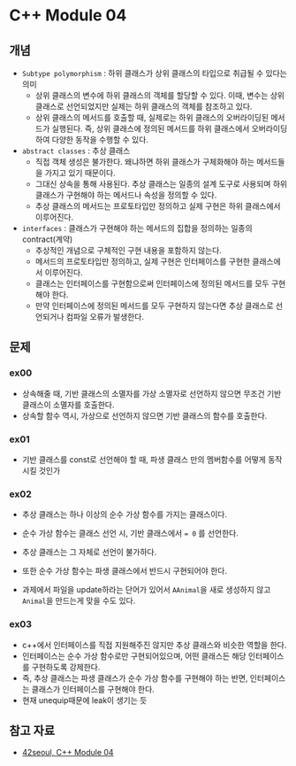 # C++ Module 04

## 개념

- `Subtype polymorphism` : 하위 클래스가 상위 클래스의 타입으로 취급될 수 있다는 의미
    - 상위 클래스의 변수에 하위 클래스의 객체를 할당할 수 있다. 이때, 변수는 상위 클래스로 선언되었지만 실제는 하위 클래스의 객체를 참조하고 있다.
    - 상위 클래스의 메서드를 호출할 때, 실제로는 하위 클래스의 오버라이딩된 메서드가 실행된다. 즉, 상위 클래스에 정의된 메서드를 하위 클래스에서 오버라이딩하여 다양한 동작을 수행할 수 있다.
- `abstract classes` : 추상 클래스
    - 직접 객체 생성은 불가한다. 왜냐하면 하위 클래스가 구체화해야 하는 메서드들을 가지고 있기 때문이다.
    - 그대신 상속을 통해 사용된다. 추상 클래스는 일종의 설계 도구로 사용되며 하위 클래스가 구현해야 하는 메서드나 속성을 정의할 수 있다.
    - 추상 클래스의 메서드는 프로토타입만 정의하고 실제 구현은 하위 클래스에서 이루어진다.
- `interfaces` : 클래스가 구현해야 하는 메서드의 집합을 정의하는 일종의 contract(계약)
    - 추상적인 개념으로 구체적인 구현 내용을 포함하지 않는다.
    - 메서드의 프로토타입만 정의하고, 실제 구현은 인터페이스를 구현한 클래스에서 이루어진다.
    - 클래스는 인터페이스를 구현함으로써 인터페이스에 정의된 메서드를 모두 구현해야 한다.
    - 만약 인터페이스에 정의된 메서드를 모두 구현하지 않는다면 추상 클래스로 선언되거나 컴파일 오류가 발생한다.

## 문제

### ex00
- 상속해줄 때, 기반 클래스의 소멸자를 가상 소멸자로 선언하지 않으면 무조건 기반 클래스이 소멸자를 호출한다.
- 상속할 함수 역시, 가상으로 선언하지 않으면 기반 클래스의 함수를 호출한다.

### ex01
- 기반 클래스를 const로 선언해야 할 때, 파생 클래스 만의 멤버함수를 어떻게 동작시킬 것인가

### ex02
- 추상 클래스는 하나 이상의 순수 가상 함수를 가지는 클래스이다.
- 순수 가상 함수는 클래스 선언 시, 기반 클래스에서 `= 0` 를 선언한다.
- 추상 클래스는 그 자체로 선언이 불가하다.
- 또한 순수 가상 함수는 파생 클래스에서 반드시 구현되어야 한다.

- 과제에서 파일을 update하라는 단어가 있어서 `AAnimal`을 새로 생성하지 않고 `Animal`을 만드는게 맞을 수도 있다.

### ex03
- c++에서 인터페이스를 직접 지원해주진 않지만 추상 클래스와 비슷한 역할을 한다.
- 인터페이스는 순수 가상 함수로만 구현되어있으며, 어떤 클래스든 해당 인터페이스를 구현하도록 강제한다.
- 즉, 추상 클래스는 파생 클래스가 순수 가상 함수를 구현해야 하는 반면, 인터페이스는 클래스가 인터페이스를 구현해야 한다.
- 현재 unequip때문에 leak이 생기는 듯

## 참고 자료
- [42seoul, C++ Module 04](https://cdn.intra.42.fr/pdf/pdf/79097/en.subject.pdf)

